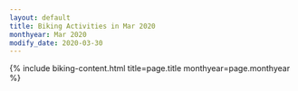 ```yaml
---
layout: default
title: Biking Activities in Mar 2020
monthyear: Mar 2020
modify_date: 2020-03-30      
---
```


{% include biking-content.html title=page.title monthyear=page.monthyear %}
